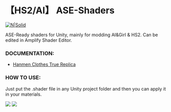 # 【HS2/AI】 ASE-Shaders
[![N|Solid](http://amplify.pt/wp-content/uploads/2016/08/icon_precise_v1_90.png)](http://amplify.pt/unity/amplify-shader-editor/)

ASE-Ready shaders for Unity, mainly for modding AI&Girl & HS2. Can be edited in Amplify Shader Editor.

### DOCUMENTATION:
- [Hanmen Clothes True Replica](https://github.com/Hanmen-lab/HS2-AI-ASE-Shaders/blob/master/Shaders%20ASE/Hanmen%20Clothes%20True%20Replica%20Opaque%20DOCUMENTATION.md)


### HOW TO USE:

Just put the .shader file in any Unity project folder and then you can apply it in your materials.

![](https://github.com/Hanmen-lab/HS2-AI-ASE-Shaders/blob/master/3.png)
![](https://github.com/Hanmen-lab/HS2-AI-ASE-Shaders/blob/master/2.png)
